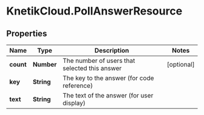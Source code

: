 # KnetikCloud.PollAnswerResource

## Properties
Name | Type | Description | Notes
------------ | ------------- | ------------- | -------------
**count** | **Number** | The number of users that selected this answer | [optional] 
**key** | **String** | The key to the answer (for code reference) | 
**text** | **String** | The text of the answer (for user display) | 


